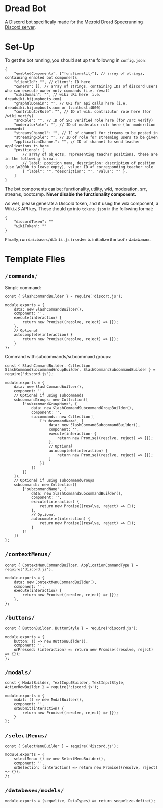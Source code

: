 # Dread Bot

A Discord bot specifically made for the Metroid Dread Speedrunning [Discord server](https://discord.gg/BdmYr5TRGT).

# Set-Up

To get the bot running, you should set up the following in `config.json`:

```
{
	"enabledComponents": ["functionality"], // array of strings, containing enabled bot components
	"clientId": "", // client's ID here
	"owners": [], // array of strings, containing IDs of discord users who can execute owner only commands (i.e. /eval)
	"wikiDomain": "", // wiki URL here (i.e. dreadwiki.hijumpboots.com)
	"graphQlDomain": "", // URL for api calls here (i.e. dreadwiki.hijumpboots.com or localhost:4000)
	"contributorRole": "", // ID of wiki contributor role here (for /wiki verify)
    "srcRole": "", // ID of SRC verified role here (for /src verify)
    "moderatorRole": "", // ID of moderator role here (for moderation commands)
	"streamsChannel": "", // ID of channel for streams to be posted in
	"streamingRole": "", // ID of role for streaming users to be given
	"applicationChannel": "", // ID of channel to send teacher applications to here
	"positions": [
		// array of objects, representing teacher positions. these are in the following format:
		// label: position name, description: description of position (use \u200b to leave empty), value: ID of corresponding teacher role
		{ "label": "", "description": "", "value": "" },
	]
}
```

The bot components can be: functionality, utility, wiki, moderation, src, streams, bootcamp. **Never disable the functionality component.**

As well, please generate a Discord token, and if using the wiki component, a Wiki.JS API key. These should go into `tokens.json` in the following format:

```
{
    "discordToken": "",
    "wikiToken": ""
}
```

Finally, run `databases/dbInit.js` in order to initialize the bot's databases.

# Template Files

## `/commands/`

Simple command:

```
const { SlashCommandBuilder } = require('discord.js');

module.exports = {
    data: new SlashCommandBuilder(),
    component: '',
    execute(interaction) {
        return new Promise((resolve, reject) => {});
    },
    // Optional
    autocomplete(interaction) {
        return new Promise((resolve, reject) => {});
    }
};
```

Command with subcommands/subcommand groups:

```
const { SlashCommandBuilder, Collection, SlashCommandSubcommandGroupBuilder, SlashCommandSubcommandBuilder } = require('discord.js');

module.exports = {
    data: new SlashCommandBuilder(),
    component: '',
    // Optional if using subcommands
    subcommandGroups: new Collection([
        ['subcommandGroupName', {
            data: new SlashCommandSubcommandGroupBuilder(),
            component: '',
            subcommands: new Collection([
                ['subcommandName', {
                    data: new SlashCommandSubcommandBuilder(),
                    component: '',
                    execute(interaction) {
                        return new Promise((resolve, reject) => {});
                    },
                    // Optional
                    autocomplete(interaction) {
                        return new Promise((resolve, reject) => {});
                    }
                }]
            ])
        }]
    ]),
    // Optional if using subcommandGroups
    subcommands: new Collection([
        ['subcommandName', {
            data: new SlashCommandSubcommandBuilder(),
            component: '',
            execute(interaction) {
                return new Promise((resolve, reject) => {});
            },
            // Optional
            autocomplete(interaction) {
                return new Promise((resolve, reject) => {});
            }
        }]
    ])
};
```

## `/contextMenus/`

```
const { ContextMenuCommandBuilder, ApplicationCommandType } = require('discord.js');

module.exports = {
    data: new ContextMenuCommandBuilder(),
    component: '',
    execute(interaction) {
        return new Promise((resolve, reject) => {});
    },
};
```

## `/buttons/`

```
const { ButtonBuilder, ButtonStyle } = require('discord.js');

module.exports = {
    button: () => new ButtonBuilder(),
    component: '',
    onPressed: (interaction) => return new Promise((resolve, reject) => {});
};
```

## `/modals/`

```
const { ModalBuilder, TextInputBuilder, TextInputStyle, ActionRowBuilder } = require('discord.js');

module.exports = {
    modal: () => new ModalBuilder(),
    component: '',
    onSubmit(interaction) {
        return new Promise((resolve, reject) => {});
    }
};
```

## `/selectMenus/`

```
const { SelectMenuBuilder } = require('discord.js');

module.exports = {
    selectMenu: () => new SelectMenuBuilder(),
    component: '',
    onSelection: (interaction) => return new Promise((resolve, reject) => {});
};

```

## `/databases/models/`

```
module.exports = (sequelize, DataTypes) => return sequelize.define();
```
